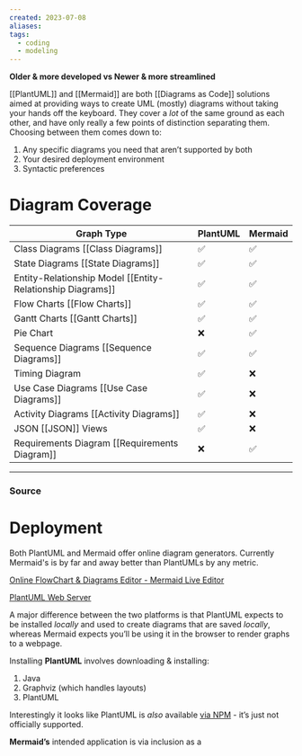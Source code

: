 ```yaml
---
created: 2023-07-08
aliases: 
tags:
  - coding
  - modeling
---
```

**Older & more developed vs Newer & more streamlined**

[[PlantUML]] and [[Mermaid]] are both [[Diagrams as Code]]  solutions aimed at providing ways to create UML (mostly) diagrams without taking your hands off the keyboard. They cover a *lot* of the same ground as each other, and have only really a few points of distinction separating them. Choosing between them comes down to:

1. Any specific diagrams you need that aren’t supported by both
2. Your desired deployment environment
3. Syntactic preferences 

# Diagram Coverage

| Graph Type | PlantUML | Mermaid |
| --- | --- | --- |
| Class Diagrams [[Class Diagrams]]  | ✅ | ✅ |
| State Diagrams [[State Diagrams]]  | ✅ | ✅ |
| Entity-Relationship Model [[Entity-Relationship Diagrams]]  | ✅ | ✅ |
| Flow Charts [[Flow Charts]]  | ✅ | ✅ |
| Gantt Charts [[Gantt Charts]]  | ✅ | ✅ |
| Pie Chart | ❌ | ✅ |
| Sequence Diagrams [[Sequence Diagrams]]  | ✅ | ✅ |
| Timing Diagram | ✅ | ❌ |
| Use Case Diagrams [[Use Case Diagrams]]  | ✅ | ❌ |
| Activity Diagrams [[Activity Diagrams]]  | ✅ | ❌ |
| JSON [[JSON]] Views | ✅ | ❌ |
| Requirements Diagram [[Requirements Diagram]]  | ❌ | ✅ |

****
### Source

# Deployment

Both PlantUML and Mermaid offer online diagram generators. Currently Mermaid's  is by far and away better than PlantUMLs by any metric.

[Online FlowChart & Diagrams Editor - Mermaid Live Editor](https://mermaid.live/)

[PlantUML Web Server](https://www.plantuml.com/plantuml/uml)

A major difference between the two platforms is that PlantUML expects to be installed *locally* and used to create diagrams that are saved *locally*, whereas Mermaid expects you’ll be using it in the browser to render graphs to a webpage. 

Installing **PlantUML** involves downloading & installing:

1. Java
2. Graphviz (which handles layouts) 
3. PlantUML

Interestingly it looks like PlantUML is *also* available [via NPM](https://www.npmjs.com/package/plantuml) - it’s just not officially supported.

**Mermaid’s** intended application is via inclusion as a <script> tag using a CDN, or through local install using NPM... both of which are much easier. You could simply copy/paste the below into a text file on your computer, save it with a ‘.html’ suffix, then open it in your browser to see your diagram.

```html
<html>
        <script src="https://cdn.jsdelivr.net/npm/mermaid/dist/mermaid.min.js"></script>
        <body>
            Here is a mermaid diagram:
            <div class="mermaid">
                graph TD 
                A[Client] --> B[Load Balancer] 
                B --> C[Server01] 
                B --> D[Server02]
            </div>
            <script>
                mermaid.initialize({ startOnLoad: true });
            </script>
    </body>
</html>
```

Both Mermaid and PlantUML enjoy some level of native application support. You can utilize them to create diagrams with minimal configuration (and sometimes *no configuration*) in the following environments.

### Mermaid Application Support

Productivity Apps:

Notion

Confluence*

Code Versioning Tools:

GitLab

GitHub - pledged support soon

Code Editors:

VS Code*

Atom*

Sublime*

VIM*

Generated Documentation:

Sphinx*

Typedoc*

### PlantUML Application Support

Productivity Apps:

Confluence*

Word*

Code Versioning Tools:

GitBucket*

GitLab

Code Editors:

VS Code*

Atom*

Eclipse*

IntelliJ IDEA*

Generated Documentation:

Swagger API*

Typedoc*

Asterisked items (*) require plugins and/or configuration. Also both lists are partial. See [Mermaid’s list](https://mermaid-js.github.io/mermaid/#/./integrations) and [PlantUMLs list](https://plantuml.com/running).

# Syntax Comparison

They aren’t grossly different, but on the whole PlantUML is more *descriptive*, whereas Mermaid is more graphically *representative*. Here are a couple of bite-sized examples of the input syntax and output graphics for your consideration. These were created using the online tools found on each of their respective home pages ([Mermaid.live](https://mermaid.live/) and [http://www.plantuml.com/plantuml/uml](http://www.plantuml.com/plantuml/uml)).

## Class Diagrams

### PlantUML

### Mermaid

### Related
- [[Mermaid]] 
- [[PlantUML]] 
- [[UML]]